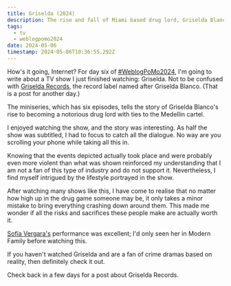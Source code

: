 ```yaml
---
title: Griselda (2024)
description: The rise and fall of Miami based drug lord, Griselda Blanco
tags:
  - tv
  - weblogpomo2024
date: 2024-05-06
timestamp: 2024-05-06T10:36:55.292Z
---
```


How's it going, Internet? For day six of [#WeblogPoMo2024](/tags/weblogpomo2024/), I'm going to write about a TV show I just finished watching: Griselda. Not to be confused with [Griselda Records](https://en.wikipedia.org/wiki/Griselda_Records), the record label named after Griselda Blanco. (That is a post for another day.)

The miniseries, which has six episodes, tells the story of Griselda Blanco's rise to becoming a notorious drug lord with ties to the Medellin cartel.

I enjoyed watching the show, and the story was interesting. As half the show was subtitled, I had to focus to catch all the dialogue. No way are you scrolling your phone while taking all this in.

Knowing that the events depicted actually took place and were probably even more violent than what was shown reinforced my understanding that I am not a fan of this type of industry and do not support it. Nevertheless, I find myself intrigued by the lifestyle portrayed in the show.

After watching many shows like this, I have come to realise that no matter how high up in the drug game someone may be, it only takes a minor mistake to bring everything crashing down around them. This made me wonder if all the risks and sacrifices these people make are actually worth it.

[Sofía Vergara's](https://en.wikipedia.org/wiki/Sofía_Vergara) performance was excellent; I'd only seen her in Modern Family before watching this. 

If you haven't watched Griselda and are a fan of crime dramas based on reality, then definitely check it out. 

Check back in a few days for a post about Griselda Records.